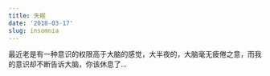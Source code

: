 ```yaml
---
title: 失眠
date: '2018-03-17'
slug: insomnia
---
```


最近老是有一种意识的权限高于大脑的感觉，大半夜的，大脑毫无疲倦之意，而我的意识却不断告诉大脑，你该休息了…
